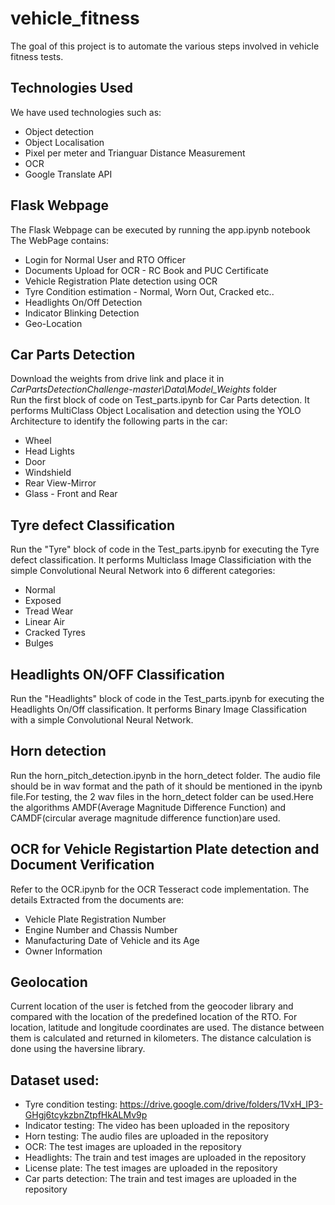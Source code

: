 # vehicle_fitness
The goal of this project is to automate the various steps involved in vehicle fitness tests.  
  
## Technologies Used
We have used technologies such as:
* Object detection 
* Object Localisation
* Pixel per meter and Trianguar Distance Measurement
* OCR  
* Google Translate API
  
## Flask Webpage  
The Flask Webpage can be executed by running the app.ipynb notebook  
The WebPage contains:  
* Login for Normal User and RTO Officer  
* Documents Upload for OCR - RC Book and PUC Certificate  
* Vehicle Registration Plate detection using OCR    
* Tyre Condition estimation - Normal, Worn Out, Cracked etc..  
* Headlights On/Off Detection
* Indicator Blinking Detection    
* Geo-Location  
  
## Car Parts Detection 
Download the weights from drive link and place it in _CarPartsDetectionChallenge-master\Data\Model_Weights_ folder  
Run the first block of code on Test_parts.ipynb for Car Parts detection. It performs MultiClass Object Localisation and detection using the YOLO Architecture to identify the following parts in the car:  
* Wheel  
* Head Lights  
* Door  
* Windshield  
* Rear View-Mirror  
* Glass - Front and Rear  

## Tyre defect Classification  
Run the "Tyre" block of code in the Test_parts.ipynb for executing the Tyre defect classification. It performs Multiclass Image Classificiation with the simple Convolutional Neural Network into 6 different categories:  
* Normal  
* Exposed  
* Tread Wear  
* Linear Air  
* Cracked Tyres  
* Bulges  

## Headlights ON/OFF Classification  
Run the "Headlights" block of code in the Test_parts.ipynb for executing the Headlights On/Off classification. It performs Binary Image Classification with a simple Convolutional Neural Network.  
## Horn detection
Run the horn_pitch_detection.ipynb in the horn_detect folder. The audio file should be in wav format and the path of it should be mentioned in the ipynb file.For testing, the 2 wav files in the horn_detect folder can be used.Here the algorithms AMDF(Average Magnitude Difference Function) and CAMDF(circular average magnitude difference function)are used.
  
## OCR for Vehicle Registartion Plate detection and Document Verification  
Refer to the OCR.ipynb for the OCR Tesseract code implementation. The details Extracted from the documents are:  
* Vehicle Plate Registration Number  
* Engine Number and Chassis Number
* Manufacturing Date of Vehicle and its Age
* Owner Information  

## Geolocation
Current location of the user is fetched from the geocoder library and compared with the location of the predefined location of the RTO. 
For location, latitude and longitude coordinates are used. 
The distance between them is calculated and returned in kilometers.
The distance calculation is done using the haversine library.


## Dataset used:
* Tyre condition testing: https://drive.google.com/drive/folders/1VxH_IP3-GHgj6tcykzbnZtpfHkALMv9p
* Indicator testing: The video has been uploaded in the repository
* Horn testing: The audio files are uploaded in the repository
* OCR: The test images are uploaded in the repository
* Headlights: The train and test images are uploaded in the repository
* License plate: The test images are uploaded in the repository
* Car parts detection: The train and test images are uploaded in the repository
